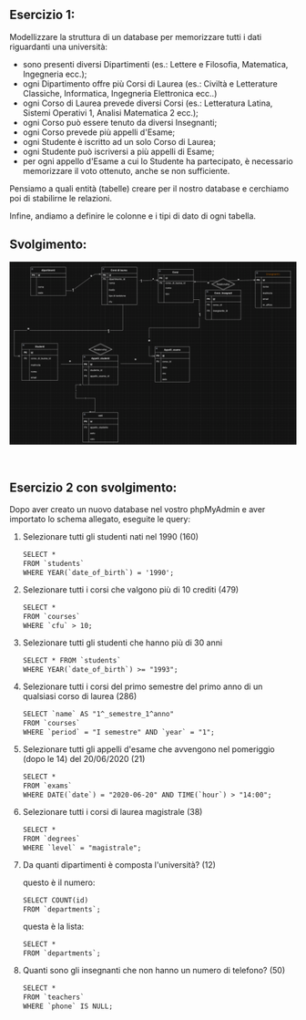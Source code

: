 ## Esercizio 1:

Modellizzare la struttura di un database per memorizzare tutti i dati riguardanti una università:

- sono presenti diversi Dipartimenti (es.: Lettere e Filosofia, Matematica, Ingegneria ecc.);
- ogni Dipartimento offre più Corsi di Laurea (es.: Civiltà e Letterature Classiche, Informatica, Ingegneria Elettronica ecc..)
- ogni Corso di Laurea prevede diversi Corsi (es.: Letteratura Latina, Sistemi Operativi 1, Analisi Matematica 2 ecc.);
- ogni Corso può essere tenuto da diversi Insegnanti;
- ogni Corso prevede più appelli d'Esame;
- ogni Studente è iscritto ad un solo Corso di Laurea;
- ogni Studente può iscriversi a più appelli di Esame;
- per ogni appello d'Esame a cui lo Studente ha partecipato, è necessario memorizzare il voto ottenuto, anche se non sufficiente.

Pensiamo a quali entità (tabelle) creare per il nostro database e cerchiamo poi di stabilirne le relazioni.

Infine, andiamo a definire le colonne e i tipi di dato di ogni tabella.

## Svolgimento:

![alt text](<immagine db.png>)

<br>

## Esercizio 2 con svolgimento:

Dopo aver creato un nuovo database nel vostro phpMyAdmin e aver importato lo schema allegato, eseguite le query:

1.  Selezionare tutti gli studenti nati nel 1990 (160)

    ```
    SELECT *
    FROM `students`
    WHERE YEAR(`date_of_birth`) = '1990';
    ```

2.  Selezionare tutti i corsi che valgono più di 10 crediti (479)

    ```
    SELECT *
    FROM `courses`
    WHERE `cfu` > 10;
    ```

3.  Selezionare tutti gli studenti che hanno più di 30 anni

    ```
    SELECT * FROM `students`
    WHERE YEAR(`date_of_birth`) >= "1993";
    ```

4.  Selezionare tutti i corsi del primo semestre del primo anno di un qualsiasi corso di laurea (286)

    ```
    SELECT `name` AS "1^_semestre_1^anno"
    FROM `courses`
    WHERE `period` = "I semestre" AND `year` = "1";
    ```

5.  Selezionare tutti gli appelli d'esame che avvengono nel pomeriggio (dopo le 14) del 20/06/2020 (21)

    ```
    SELECT *
    FROM `exams`
    WHERE DATE(`date`) = "2020-06-20" AND TIME(`hour`) > "14:00";
    ```

6.  Selezionare tutti i corsi di laurea magistrale (38)

    ```
    SELECT *
    FROM `degrees`
    WHERE `level` = "magistrale";
    ```

7.  Da quanti dipartimenti è composta l'università? (12)

    questo è il numero:

    ```
    SELECT COUNT(id)
    FROM `departments`;
    ```

    questa è la lista:

    ```
    SELECT *
    FROM `departments`;
    ```

8.  Quanti sono gli insegnanti che non hanno un numero di telefono? (50)

    ```
    SELECT *
    FROM `teachers`
    WHERE `phone` IS NULL;
    ```
